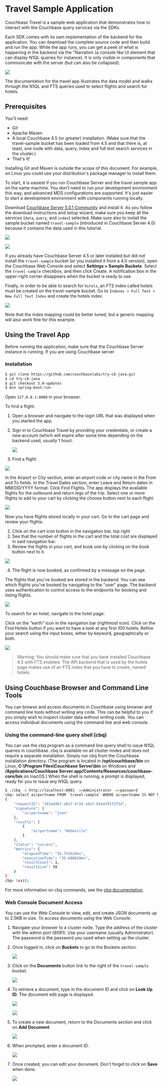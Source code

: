 # Travel Sample Application

Couchbase Travel is a sample web application that demonstrates how to interact with the Couchbase query services via the SDKs.

Each SDK comes with its own implementation of the backend for the application. You can download the complete source code and then build and run the app. While the app runs, you can get a peek of what is happening in the backend via the "Narration (a console like UI element that can display N1QL queries for instance). It is only visible in components that communicate with the server (but can also be collapsed).

![](./assets/travel-app-narration.png)

The documentation for the travel app illustrates the data model and walks through the N1QL and FTS queries used to select flights and search for hotels.

## Prerequisites

You'll need:

- Git
- Apache Maven
- A local Couchbase 4.5 (or greater) installation. (Make sure that the travel-sample bucket has been loaded from 4.5 and that there is, at least, one node with data, query, index and full text search services in the cluster.)
- That's it!

Installing Git and Maven is outside the scope of this document. For example, on Linux you could use your distribution's package manager to install them.

To start, it is easiest if you run Couchbase Server and the travel sample app on the same machine. You don't need to run your development environment this way, and advanced MDS configurations are supported. It's just easier to start a development environment with components running locally.

Download [Couchbase Server 5.0.1 Community](https://www.couchbase.com/downloads) and install it. As you follow the download instructions and setup wizard, make sure you keep all the services (`data`, `query`, and `index`) selected. Make sure also to install the sample bucket named `travel-sample` (introduced in Couchbase Server 4.0) because it contains the data used in this tutorial.

![](assets/cb-server-services.png)

![](assets/cb-server-travel-sample.png)

If you already have Couchbase Server 4.5 or later installed but did not install the `travel-sample` bucket (or you installed it from a 4.0 version), open the Couchbase Web Console and select **Settings > Sample Buckets**. Select the `travel-sample` checkbox, and then click Create. A notification box in the upper-right corner disappears when the bucket is ready to use.

Finally, in order to be able to search for `hotels`, an FTS index called hotels must be created on the travel-sample bucket. Go to `Indexes > Full Text > New Full Text Index` and create the hotels index.

![](./assets/travel-app-fts-index.png)

Note that the index mapping could be better tuned, but a generic mapping will also work fine for this example.

## Using the Travel App

Before running the application, make sure that the Couchbase Server instance is running. If you are using Couchbase server

### Installation

```bash
$ git clone https://github.com/couchbaselabs/try-cb-java.git
$ cd try-cb-java
$ git checkout 5.0-updates
$ mvn spring-boot:run
```

Open `127.0.0.1:8080` in your browser.

To find a flight:

1. Open a browser and navigate to the login URL that was displayed when you started the app.

2. Sign in to Couchbase Travel by providing your credentials, or create a new account (which will expire after some time depending on the backend used, usually 1 hour).

	![](assets/travel-app-login.png)

3. Find a flight:

![](assets/travel-app-screen-flight.png)

In the Airport or City section, enter an airport code or city name in the From and To fields. In the Travel Dates section, enter Leave and Return dates in MM/DD/YYYY format. Click Find Flights. The app displays the available flights for the outbound and return legs of the trip. Select one or more flights to add to your cart by clicking the choose button next to each flight.

![](assets/travel-app-screen-flight-choose.png)

Now you have flights stored locally in your cart. Go to the cart page and review your flights:

1. Click on the cart icon button in the navigation bar, top right
2. See that the number of flights in the cart and the total cost are displayed in said navigation bar.
3. Review the flights in your cart, and book one by clicking on the book button next to it.

![](assets/travel-app-screen-cart.png)

4. The flight is now booked, as confirmed by a message on the page.

The flights that you've booked are stored in the backend. You can see which flights you've booked by navigating to the "user" page. The backend uses authentication to control access to the endpoints for booking and listing flights.

![](assets/travel-app-screen-user.png)

To search for an hotel, navigate to the hotel page:

Click on the "earth" icon in the navigation bar (rightmost icon). Click on the Find Hotels button if you want to have a look at any first 100 hotels. Refine your search using the input boxes, either by keyword, geographically or both.

![](assets/travel-app-screen-hotels.png)

> Warning: You should make sure that you have installed Couchbase 4.5 with FTS enabled. The API backend that is used by the hotels page makes use of an FTS index that you have to create, named hotels.

## Using Couchbase Browser and Command Line Tools

You can browse and access documents in Couchbase using browser and command line tools without writing any code. This can be helpful to you if you simply wish to inspect cluster data without writing code. You can access individual documents using the command line and web console.

### Using the command-line query shell (cbq)

You can use the cbq program as a command line query shell to issue N1QL queries in couchbase. cbq is available on all cluster nodes and does not require a separate installation. Simply run cbq from the Couchbase installation directory. (The program is located in **/opt/couchbase/bin** on Linux, **C:\Program Files\Couchbase Server\bin** on Windows and **/Applications/Couchbase Server.app/Contents/Resources/couchbase-core/bin** on macOS.) When the shell is running, a prompt is displayed, ready for you to issue any N1QL query.

```bash
$ ./cbq -e http://localhost:8091 -u=Administrator -p=password
cbq> select airportname FROM `travel-sample` WHERE airportname IS NOT NULL LIMIT 1;
{
    "requestID": "163ad4b2-a81f-472d-a4a7-83ea70172f3d",
    "signature": {
        "airportname": "json"
    },
    "results": [
        {
            "airportname": "Abbeville"
        }
    ],
    "status": "success",
    "metrics": {
        "elapsedTime": "35.741626ms",
        "executionTime": "35.688028ms",
        "resultCount": 1,
        "resultSize": 50
    }
}
cbq> \exit;
```

For more information on cbq commands, see the [cbq documentation](https://developer.couchbase.com/documentation/server/current/tools/cbq-shell.html).

### Web Console Document Access

You can use the Web Console to view, edit, and create JSON documents up to 2.5KB in size. To access documents using the Web Console:

1. Navigate your browser to a cluster node. Type the address of the cluster with the admin port (8091). Use your username (usually Administrator). The password is the password you used when setting up the cluster.

2. Once logged in, click on **Buckets** to go to the Buckets section.

	![](assets/webui-buckets.png)

3. Click on the **Documents** button link to the right of the `travel-sample` bucket.

	![](assets/webui-documents.png)

4. To retrieve a document, type in the document ID and click on **Look Up ID**. The document edit page is displayed.

	![](assets/webui-lookup.png)

	![](assets/webui-editor-existing.png)

5. To create a new document, return to the Documents section and click on **Add Document**.

	![](assets/webui-create-document.png)

6. When prompted, enter a document ID.

	![](assets/webui-newdoc-prompt.png)

7. Once created, you can edit your document. Don't forget to click on **Save** when done.

	![](assets/webui-editor-new.png)
